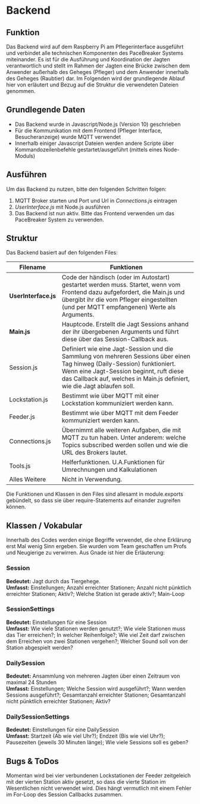 # Backend

## Funktion
Das Backend wird auf dem Raspberry Pi am Pflegerinterface ausgeführt und verbindet alle technischen Komponenten des PaceBreaker Systems miteinander.
Es ist für die Ausführung und Koordination der Jagten verantwortlich und stellt im Rahmen der Jagten eine Brücke zwischen dem Anwender außerhalb des Geheges (Pfleger) und dem Anwender innerhalb des Geheges (Raubtier) dar.
Im Folgenden wird der grundlegende Ablauf hier von erläutert und Bezug auf die Struktur die verwendeten Dateien genommen.

## Grundlegende Daten
- Das Backend wurde in Javascript/Node.js (Version 10) geschrieben
- Für die Kommunikation mit dem Frontend (Pfleger Interface, Besucheranzeige) wurde MQTT verwendet
- Innerhalb einiger Javascript Dateien werden andere Scripte über Kommandozeilenbefehle gestartet/ausgeführt (mittels eines Node-Moduls)

## Ausführen
Um das Backend zu nutzen, bitte den folgenden Schritten folgen:
1. MQTT Broker starten und Port und Url in *Connections.js* eintragen
2. *UserInterface.js* mit Node.js ausführen
3. Das Backend ist nun aktiv. Bitte das Frontend verwenden um das PaceBreaker System zu verwenden.

## Struktur
Das Backend basiert auf den folgenden Files:


| Filename              		| Funktionen    |
| ----------------------------- | ------------- |
| **UserInterface.js** | Code der händisch (oder im Autostart) gestartet werden muss. Startet, wenn vom Frontend dazu aufgefordert, die Main.js und übergibt ihr die vom Pfleger eingestellten (und per MQTT empfangenen) Werte als Arguments. |
| **Main.js**    		| Hauptcode. Erstellt die Jagt Sessions anhand der ihr übergebenen Arguments und führt diese über das Session-Callback aus.   |
| Session.js  |  Definiert wie eine Jagt-Session und die Sammlung von mehreren Sessions über einen Tag hinweg (Daily-Session) funktioniert. Wenn eine Jagt-Session beginnt, ruft diese das Callback auf, welches in Main.js definiert, wie die Jagt ablaufen soll. |
| Lockstation.js | Bestimmt wie über MQTT mit einer Lockstation kommuniziert werden kann.  |
| Feeder.js  |  Bestimmt wie über MQTT mit dem Feeder kommuniziert werden kann. |
| Connections.js  |  Übernimmt alle weiteren Aufgaben, die mit MQTT zu tun haben. Unter anderem: welche Topics subscribed werden sollen und wie die URL des Brokers lautet. |
| Tools.js  |  Helferfunktionen. U.A.Funktionen für Umrechnungen und Kalkulationen |
| Alles Weitere  |  Nicht in Verwendung. |


Die Funktionen und Klassen in den Files sind allesamt in module.exports gebündelt, so dass sie über require-Statements auf einander zugreifen können.

## Klassen / Vokabular
Innerhalb des Codes werden einige Begriffe verwendet, die ohne Erklärung erst Mal wenig Sinn ergeben. Sie wurden vom Team geschaffen um Profs und Neugierige zu verwirren. Aus Gnade ist hier die Erläuterung:

### Session
**Bedeutet:** Jagt durch das Tiergehege.<br>
**Umfasst:** Einstellungen; Anzahl erreichter Stationen; Anzahl nicht pünktlich erreichter Stationen; Aktiv?; Welche Station ist gerade aktiv?; Main-Loop

### SessionSettings
**Bedeutet:** Einstellungen für eine Session<br>
**Umfasst:** Wie viele Stationen werden genutzt?; Wie viele Stationen muss das Tier erreichen?; In welcher Reihenfolge?; Wie viel Zeit darf zwischen dem Erreichen von zwei Stationen vergehen?; Welcher Sound soll von der Station abgespielt werden?

### DailySession
**Bedeutet:** Ansammlung von mehreren Jagten über einen Zeitraum von maximal 24 Stunden<br>
**Umfasst:** Einstellungen; Welche Session wird ausgeführt?; Wann werden Sessions ausgeführt?; Gesamtanzahl erreichter Stationen; Gesamtanzahl nicht pünktlich erreichter Stationen; Aktiv?

### DailySessionSettings
**Bedeutet:** Einstellungen für eine DailySession<br>
**Umfasst:** Startzeit (Ab wie viel Uhr?); Endzeit (Bis wie viel Uhr?); Pausezeiten (jeweils 30 Minuten länge); Wie viele Sessions soll es geben?

## Bugs & ToDos
Momentan wird bei vier verbundenen Lockstationen der Feeder zeitgeleich mit der vierten Station aktiv gesetzt, so dass die vierte Station im Wesentlichen nicht verwendet wird. Dies hängt vermutlich mit einem Fehler im For-Loop des Session Callbacks zusammen.
